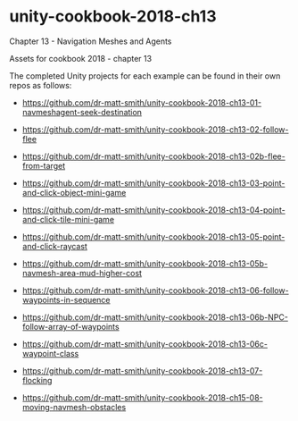 # unity-cookbook-2018-ch13
Chapter 13 - Navigation Meshes and Agents

Assets for cookbook 2018 - chapter 13

The completed Unity projects for each example can be found in their own repos as follows:

- https://github.com/dr-matt-smith/unity-cookbook-2018-ch13-01-navmeshagent-seek-destination

- https://github.com/dr-matt-smith/unity-cookbook-2018-ch13-02-follow-flee
- https://github.com/dr-matt-smith/unity-cookbook-2018-ch13-02b-flee-from-target

- https://github.com/dr-matt-smith/unity-cookbook-2018-ch13-03-point-and-click-object-mini-game

- https://github.com/dr-matt-smith/unity-cookbook-2018-ch13-04-point-and-click-tile-mini-game

- https://github.com/dr-matt-smith/unity-cookbook-2018-ch13-05-point-and-click-raycast
- https://github.com/dr-matt-smith/unity-cookbook-2018-ch13-05b-navmesh-area-mud-higher-cost

- https://github.com/dr-matt-smith/unity-cookbook-2018-ch13-06-follow-waypoints-in-sequence
- https://github.com/dr-matt-smith/unity-cookbook-2018-ch13-06b-NPC-follow-array-of-waypoints
- https://github.com/dr-matt-smith/unity-cookbook-2018-ch13-06c-waypoint-class

- https://github.com/dr-matt-smith/unity-cookbook-2018-ch13-07-flocking

- https://github.com/dr-matt-smith/unity-cookbook-2018-ch15-08-moving-navmesh-obstacles
